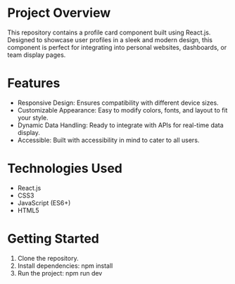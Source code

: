 # Project Overview
This repository contains a profile card component built using React.js. Designed to showcase user profiles in a sleek and modern design, this component is perfect for integrating into personal websites, dashboards, or team display pages.

# Features
- Responsive Design: Ensures compatibility with different device sizes.
- Customizable Appearance: Easy to modify colors, fonts, and layout to fit your style.
- Dynamic Data Handling: Ready to integrate with APIs for real-time data display.
- Accessible: Built with accessibility in mind to cater to all users.

# Technologies Used
- React.js
- CSS3
- JavaScript (ES6+)
- HTML5

# Getting Started
1. Clone the repository.
2. Install dependencies: npm install
3. Run the project: npm run dev



